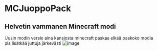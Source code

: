 # MCJuoppoPack
## Helvetin vammanen Minecraft modi
Uusin modin versio aina kansiosta
minecraft paskaa
elkää paskoko modia pls
lisätkää juttuja järkevästi
![image](https://github.com/Kanakravaatti/MCJuoppoPack/assets/39126085/c9693712-1be3-4a99-bc5f-dcd5d640ee94)
